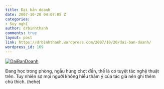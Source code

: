 ```yaml
---
title: Đại bản doanh
date: 2007-10-20 04:07:08 Z
categories:
- Suy nghĩ
author: drbinhthanh
comments: true
layout: post
link: https://drbinhthanh.wordpress.com/2007/10/20/dai-ban-doanh/
wordpress_id: 169
---
```


[![DaiBanDoanh](http://static.zooomr.com/images/3565039_850122bbaa.jpg)](http://www.zooomr.com/photos/thanhgo/3565039/)

Đang học trong phòng, ngẫu hứng chợt đến, thế là có tuyệt tác nghệ thuật trên. Tuy nhiên sợ mọi người không hiểu thâm ý của tác giả nên ghi thêm chú thích. (hehe)
